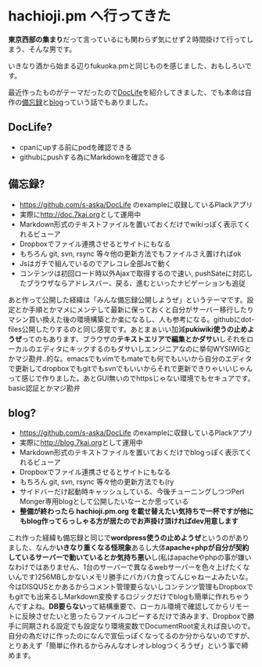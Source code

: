 # hachioji.pm へ行ってきた

**東京西部の集まり**だって言っているにも関わらず気にせず２時間掛けて行ってしまう、そんな男です。

いきなり酒から始まる辺りfukuoka.pmと同じものを感じました、おもしろいです。

最近作ったものがテーマだったので[DocLife](https://github.com/s-aska/DocLife)を紹介してきました、でも本命は自作の[備忘録](http://doc.7kai.org)と[blog](http://blog.7kai.org)っていう話でもありました。

## DocLife?

- cpanにupする前にpodを確認できる
- githubにpushする為にMarkdownを確認できる

## 備忘録?

- <https://github.com/s-aska/DocLife> のexampleに収録しているPlackアプリ
- 実際に<http://doc.7kai.org>として運用中
- Markdown形式のテキストファイルを置いておくだけでwikiっぽく表示てくれるビューア
- Dropboxでファイル連携させるとサイトにもなる
- もちろん git, svn, rsync 等々他の更新方法でもファイルさえ置ければok
- Jsはガチで組んでいるのでアレコレ全部Jsで動く
- コンテンツは初回ロード時以外Ajaxで取得するので速い, pushSateに対応したブラウザならアドレスバー、戻る、進むといったナビゲーションも追従

あと作って公開した経緯は「みんな備忘録公開しようぜ」というテーマです。設定とか手順とかマメにメンテして最新に保っておくと自分がサーバー移行したりマシン買い換えた後の環境構築とか楽になるし、人も参考になる。githubにdot-files公開したりするのと同じ感覚です。あとまぁいい加減**pukiwiki使うの止めようぜ**ってのもあります、ブラウザの**テキストエリアで編集とかダサい**しそれをローカルのエディタにキックするのもダサいしエンジニアなのに挙句WYSIWIGとかマジ勘弁..的な。emacsでもvimでもmateでも何でもいいから自分のエディタで更新してdropboxでもgitでもsvnでもいいからそれで更新できりゃいいじゃんって感じで作りました。あとGUI無いのでhttpsじゃない環境でもセキュアです。basic認証とかマジ勘弁

## blog?

- <https://github.com/s-aska/DocLife> のexampleに収録しているPlackアプリ
- 実際に<http://blog.7kai.org>として運用中
- Markdown形式のテキストファイルを置いておくだけでblogっぽく表示てくれるビューア
- Dropboxでファイル連携させるとサイトにもなる
- もちろん git, svn, rsync 等々他の更新方法でも(ry
- サイドバーだけ起動時キャッシュしている、今後チューニングしつつPerl Monger専用blogとして公開したいなーとか思っている
- **整備が終わったら hachioji.pm.org を載せ替えたい気持ちで一杯ですが他にもblog作ってらっしゃる方が居たのでお声掛け頂ければdev用意します**

これ作った経緯も備忘録と同じで**wordpress使うの止めようぜ**というのがありました、なんか**いきなり重くなる怪現象**あるし大体**apache+phpが自分が契約しているサーバーで動いているとか気持ち悪い**し\(私はapacheやphpの事が嫌いなわけではありません、1台のサーバーで異なるwebサーバーを色々上げたくないんです\)256MBしかないメモリ勝手にバカバカ食ってんじゃねーよみたいな。今はDISQUSとかあるからコメント管理要らないしコンテンツ管理もDropboxでもgitでも出来るしMarkdown変換するロジックだけでblogも簡単に作れちゃうんですよね。**DB要らない**って結構重要で、ローカル環境で確認してからリモートに反映させたいと思ったらファイルコピーするだけで済みます、Dropboxで勝手に同期される設定でも設定なり環境変数でDocumentRoot変えれば良いので。自分の為だけに作ったのになんで宣伝っぽくなってるのか分からないのですが、とりあえず「簡単に作れるからみんなオレオレblogつくろうぜ」という事で締めます。

